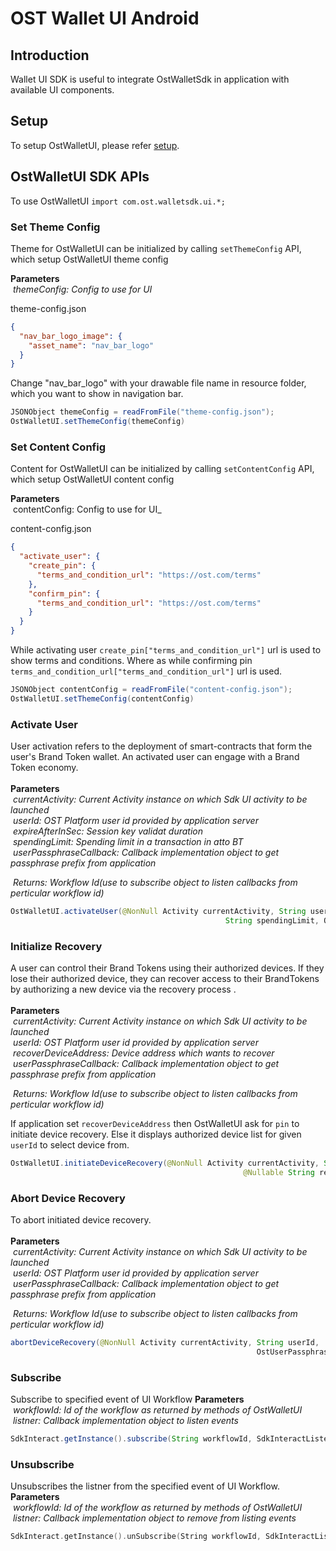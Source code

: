 # OST Wallet UI Android

## Introduction

Wallet UI SDK is useful to integrate OstWalletSdk in application with available UI components.

## Setup

To setup OstWalletUI, please refer [setup](https://github.com/ostdotcom/ost-wallet-sdk-android#setup).

## OstWalletUI SDK APIs
To use OstWalletUI `import com.ost.walletsdk.ui.*;`

### Set Theme Config

Theme for OstWalletUI can be initialized by calling `setThemeConfig` API, which setup OstWalletUI theme config

**Parameters**<br/>
&nbsp;_themeConfig: Config to use for UI_<br/>

theme-config.json 
```json
{
  "nav_bar_logo_image": {
    "asset_name": "nav_bar_logo"
  }
}
```
Change "nav_bar_logo" with your drawable file name in resource folder, which you want to show in navigation bar.
```java
JSONObject themeConfig = readFromFile("theme-config.json");
OstWalletUI.setThemeConfig(themeConfig)
```

### Set Content Config

Content for OstWalletUI can be initialized by calling `setContentConfig` API, which  setup OstWalletUI content config

**Parameters**<br/>
&nbsp;contentConfig: Config to use for UI_<br/>

content-config.json
```json
{
  "activate_user": {
    "create_pin": {
      "terms_and_condition_url": "https://ost.com/terms"
    },
    "confirm_pin": {
      "terms_and_condition_url": "https://ost.com/terms"
    }
  }
}
```
While activating user  `create_pin["terms_and_condition_url"]` url is used to show terms and conditions. Where as while confirming pin `terms_and_condition_url["terms_and_condition_url"]` url is used.
```java
JSONObject contentConfig = readFromFile("content-config.json");
OstWalletUI.setThemeConfig(contentConfig)
```

### Activate User

User activation refers to the deployment of smart-contracts that form the user's Brand Token wallet. An activated user can engage with a Brand Token economy.<br/><br/>
**Parameters**<br/>
&nbsp;_currentActivity: Current Activity instance on which Sdk UI activity to be launched_<br/>
&nbsp;_userId: OST Platform user id provided by application server_<br/>
&nbsp;_expireAfterInSec: Session key validat duration_<br/>
&nbsp;_spendingLimit: Spending limit in a transaction in atto BT_<br/>
&nbsp;_userPassphraseCallback: Callback implementation object to get passphrase prefix from application_<br/>

&nbsp;_Returns: Workflow Id(use to subscribe object to listen callbacks from perticular workflow id)_<br/>

```java
OstWalletUI.activateUser(@NonNull Activity currentActivity, String userId, long expiredAfterSecs,
                                                String spendingLimit, OstUserPassphraseCallback userPassphraseCallback)
```

### Initialize Recovery

A user can control their Brand Tokens using their authorized devices. If they lose their authorized device, they can recover access to their BrandTokens by authorizing a new device via the recovery process .<br/><br/>
**Parameters**<br/>
&nbsp;_currentActivity: Current Activity instance on which Sdk UI activity to be launched_<br/>
&nbsp;_userId: OST Platform user id provided by application server_<br/>
&nbsp;_recoverDeviceAddress: Device address which wants to recover_<br/>
&nbsp;_userPassphraseCallback: Callback implementation object to get passphrase prefix from application_<br/>

&nbsp;_Returns: Workflow Id(use to subscribe object to listen callbacks from perticular workflow id)_<br/>

If application set `recoverDeviceAddress` then OstWalletUI ask for `pin` to initiate device recovery. Else it displays authorized device list for given `userId` to select device from. 

```java
OstWalletUI.initiateDeviceRecovery(@NonNull Activity currentActivity, String userId,
                                                    @Nullable String recoverDeviceAddress, OstUserPassphraseCallback userPassphraseCallback)
```

### Abort Device Recovery

To abort initiated device recovery.<br/><br/>
**Parameters**<br/>
&nbsp;_currentActivity: Current Activity instance on which Sdk UI activity to be launched_<br/>
&nbsp;_userId: OST Platform user id provided by application server_<br/>
&nbsp;_userPassphraseCallback: Callback implementation object to get passphrase prefix from application_<br/>

&nbsp;_Returns: Workflow Id(use to subscribe object to listen callbacks from perticular workflow id)_<br/>

```java
abortDeviceRecovery(@NonNull Activity currentActivity, String userId,
                                                       OstUserPassphraseCallback userPassphraseCallback)
```


### Subscribe 

Subscribe to specified event of UI Workflow
**Parameters**<br/>
&nbsp;_workflowId: Id of the workflow as returned by methods of OstWalletUI_<br/>
&nbsp;_listner: Callback implementation object to listen events_<br/>

```java
SdkInteract.getInstance().subscribe(String workflowId, SdkInteractListener listener)
```

### Unsubscribe

Unsubscribes the listner from the specified event of UI Workflow.
**Parameters**<br/>
&nbsp;_workflowId: Id of the workflow as returned by methods of OstWalletUI_<br/>
&nbsp;_listner: Callback implementation object to remove from listing events_<br/>

```Swift
SdkInteract.getInstance().unSubscribe(String workflowId, SdkInteractListener listener)
```
